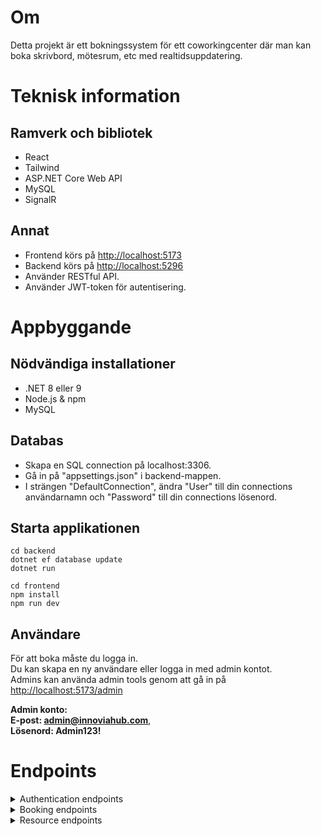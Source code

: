 # Om
Detta projekt är ett bokningssystem för ett coworkingcenter där man kan boka skrivbord, mötesrum, etc med realtidsuppdatering.

# Teknisk information
## Ramverk och bibliotek
- React
- Tailwind
- ASP.NET Core Web API
- MySQL
- SignalR 

## Annat
- Frontend körs på [http://localhost:5173](http://localhost:5173)
- Backend körs på [http://localhost:5296](http://localhost:5296)
- Använder RESTful API.
- Använder JWT-token för autentisering.

# Appbyggande
## Nödvändiga installationer
- .NET 8 eller 9
- Node.js & npm
- MySQL

## Databas
- Skapa en SQL connection på localhost:3306.
- Gå in på "appsettings.json" i backend-mappen.
- I strängen "DefaultConnection", ändra "User" till din connections användarnamn och "Password" till din connections lösenord.

## Starta applikationen
```
cd backend
dotnet ef database update
dotnet run
```

```
cd frontend
npm install
npm run dev
```

## Användare
För att boka måste du logga in. <br />
Du kan skapa en ny användare eller logga in med admin kontot. <br />
Admins kan använda admin tools genom att gå in på [http://localhost:5173/admin](http://localhost:5173/admin) <br />

**Admin konto:** <br />
**E-post: admin@innoviahub.com**, <br />
**Lösenord: Admin123!**

# Endpoints
<details>

<summary> Authentication endpoints </summary> 

**GET**
**/api/auth/health**

Returnerar statuskod 400 om API:et fungerar.

**POST**
**/api/auth/register** <br />
Body: <br />
string Email, <br />
string FirstName, <br />
string LastName, <br />
string Password, <br />
string ConfirmPassword

Skapar en ny användare med rollen "Member".

**POST**
**/api/auth/login** <br />
Body: <br /> 
string Email, <br /> 
string Password 

Loggar in användare och returnerar JWT-token.

**POST**
**api/auth/logout**

Loggar ut användare.

**GET**
**api/auth/profile** <br />
Autentisering: Member

Returnerar hela objektet av användaren som loggar in.

**PUT**
**/api/auth/profile** <br />
Autentisering: Member <br />
Body: <br />
string FirstName <br /> 
string LastName 

Ändrar FirstName och LastName av användaren som loggar in.

**POST**
**/api/auth/refresh-token** <br />
Autentisering: Member <br />
Body: <br />
string Token

Uppdaterar och returnerar token.

</details>

<details>

<summary> Booking endpoints </summary> 


**GET**
**/api/bookings/** <br />
Autentisering: Admin, Member <br />

Returnerar alla bokningar.

**GET**
**/api/bookings/{bookingId}** <br />
Autentisering: Admin, Member

Returnerar bokning som motsvarar id.

**GET**
**/api/bookings/myBookings** <br />
Autentisering: Admin, Member <br />
Body: <br />
bool includeExpiredBookings (default är false)

Returnerar alla aktiva bokningar som tillhör användaren. Måste specificera om man vill inkludera inaktiva bokningar.

**GET**
**/api/bookings/getByResource/{resourceId}** <br />
Autentisering: Admin, Member <br />
Body: <br />
bool includeExpiredBookings (default är false)

Returnerar alla aktiva bokningar som tillhör en resurs. Måste specificera om man vill inkludera inaktiva bokningar.

**POST**
**/api/bookings** <br />
Autentisering: Admin, Member <br />
Body: <br /> 
int ResourceId <br /> 
DateTime BookingTime <br />
string Timeslot (måste vara "FM" eller "EF")

Skapar en bokning. Tiden på "BookingTime" ersätts av "8:00" eller "12:00" beroende på timeslot.

**PUT**
**/api/bookings** <br /> 
Autentisering: Admin <br />
Body: <br />
int BookingId, <br />
bool IsActive, <br /> 
DateTime BookingDate, <br />
DateTime EndDate, <br />
string UserId, <br />
int ResourceId

Uppdaterar bokning.

**POST**
**/api/bookings/cancel/{bookingId}** <br />
Autentisering: Admin, Member <br />

Tar bort bokning som motsvarar "bookingId". <br />
Members kan bara ta bort sina egna bokningar och Admins kan ta bort vilken bokning som helst. <br />
Bokningar som har gått ut kan inte tas bort.

**POST**
**/api/bookings/delete/{bookingId}** <br />
Autentisering: Admin

Tar bort bokning.

</details>

<details>

<summary> Resource endpoints </summary> 

**GET**
**/api/bookings/resources** <br />
Autentisering: Admin, Member

Returnerar alla resurser.

**GET**
**api/resources/{resourceId}** <br />
Autentisering: Admin, Member

Returnerar resurs som motsvarar id.

**POST**
**api/resources** <br />
Autentisering: Admin <br />
Body: <br />
int ResourceTypeId (1 = DropInDesk, 2 = MeetingRoom, 3 = VRset, 4 = AIserver), <br />
string Name

Skapar en ny resurs.

**PUT**
**api/resources/{resourceId}** <br />
Autentisering: Admin <br />
Body: <br />
int ResourceTypeId (1 = DropInDesk, 2 = MeetingRoom, 3 = VRset, 4 = AIserver), <br />
string Name, <br />
bool IsBooked

Uppdaterar resursen som motsvarar id.

**DELETE**
**api/resources/{resourceId}** <br />
Autentisering: Admin

Tar bort resurs.

</details>
